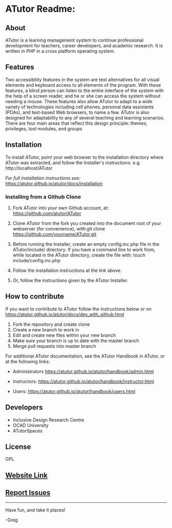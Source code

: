 
# ATutor Readme:

## About 

ATutor is a learning management system to continue professional development for teachers, career developers, and academic research. It is written in PHP in a cross platform operating system.

## Features
Two accessibility features in the system are text alternatives for all visual elements and keyboard access to all elements of the program. With these features, a blind person can listen to the entire interface of the system with the help of a screen reader, and he or she can access the system without needing a mouse. These features also allow ATutor to adapt to a wide variety of technologies including cell phones, personal data assistants (PDAs), and text-based Web browsers, to name a few. ATutor is also designed for adaptability to any of several teaching and learning scenarios. There are four main areas that reflect this design principle: themes, privileges, tool modules, and groups

## Installation

To install ATutor, point your web browser to the installation directory where ATutor was extracted, and follow the Installer's instructions.
e.g. http://localhost/ATutor

*For full installation instructions see:* https://atutor.github.io/atutor/docs/installation

### Installing from a Github Clone
 
  1. Fork ATutor into your own Github account, at: https://github.com/atutor/ATutor

  2. Clone ATutor from the fork you created into the document root of your webserver (for convenience), with:git clone                      https://github.com/yourname/ATutor.git 

  3.  Before running the Installer, create an empty config.inc.php file in the ATutor/include/ directory. If you have a command line to work from, while          located in the ATutor directory, create the file with: touch include/config.inc.php

  4. Follow the installation instructions at the link above.

  5. Or, follow the instructions given by the ATutor Installer.

## How to contribute
 
If you want to contribute to ATutor follow the instructions below or on https://atutor.github.io/atutor/docs/dev_with_github.html
 1. Fork the repository and create clone
 2. Create a new branch to work in
 3. Edit and create new files within your new branch
 4. Make sure your branch is up to date with the master branch
 5. Merge pull requests into master branch

For additional ATutor documentation, see the ATutor Handbook in ATutor, or at the following links:

  - Administrators
  https://atutor.github.io/atutor/handbook/admin.html

  - Instructors:
  https://atutor.github.io/atutor/handbook/instructor.html

  - Users:
  https://atutor.github.io/atutor/handbook/users.html
  
## Developers
 
- Inclusive Design Research Centre
- OCAD University
- ATutorSpaces

## License
 
GPL

## [Website Link](https://atutor.github.io/)

## [Report Issues](https://github.com/atutor/ATutor/issues)

-----------
Have fun, and take it places!

-Greg
